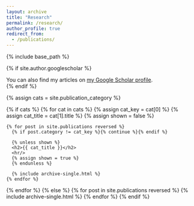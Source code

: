 ```yaml
---
layout: archive
title: "Research"
permalink: /research/
author_profile: true
redirect_from:
  - /publications/
---
```


{% include base_path %}

{% if site.author.googlescholar %}
<div class="wordwrap">
  You can also find my articles on <a href="{{ site.author.googlescholar }}">my Google Scholar profile</a>.
</div>
{% endif %}

{% assign cats = site.publication_category %}

{% if cats %}
  {% for cat in cats %}
    {% assign cat_key = cat[0] %}
    {% assign cat_title = cat[1].title %}
    {% assign shown = false %}

    {% for post in site.publications reversed %}
      {% if post.category != cat_key %}{% continue %}{% endif %}

      {% unless shown %}
      <h2>{{ cat_title }}</h2>
      <hr/>
      {% assign shown = true %}
      {% endunless %}

      {% include archive-single.html %}
    {% endfor %}
  {% endfor %}
{% else %}
  {% for post in site.publications reversed %}
    {% include archive-single.html %}
  {% endfor %}
{% endif %}
